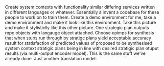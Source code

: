Create system contexts with functionality similar differing services written in different languages or whatever. Essentially a invent a codebase for these people to work on to train them. Create a demo environment for me, take a demo environment and make it look like this environment. Take this picture and make it stylisticlly like this other picture. One strategic plan outputs repo objects with langauge object attached. Choose opimps for synthesis that when stubs run through by stratigc plans yield acceptable accuracy result for statisfaction of predicted values of proposed to be synthesised system context stratigic plans being in line with desired stratigic plan otuput results (via multi-output encoder model). This is the same stuff we've already done. Just another translation model.